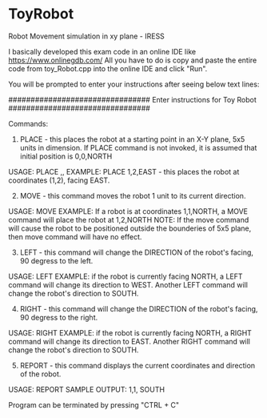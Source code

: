 # ToyRobot
Robot Movement simulation in xy plane - IRESS

I basically developed this exam code in an online IDE like https://www.onlinegdb.com/
All you have to do is copy and paste the entire code from toy_Robot.cpp into the online IDE and click "Run".

You will be prompted to enter your instructions after seeing below text lines:

 ################################
 Enter instructions for Toy Robot
 ################################
 
 
 Commands:
 
 1. PLACE - this places the robot at a starting point in an X-Y plane, 5x5 units in dimension.
 If PLACE command is not invoked, it is assumed that initial position is 0,0,NORTH
 
 USAGE: PLACE <x-coordinate>,<y-coordinate>,<DIRECTION>
 EXAMPLE: PLACE 1,2,EAST - this places the robot at coordinates (1,2), facing EAST.
  
 2. MOVE - this command moves the robot 1 unit to its current direction.
 
 USAGE: MOVE
 EXAMPLE: If a robot is at coordinates 1,1,NORTH, a MOVE command will place the robot at 1,2,NORTH
 NOTE: If the move command will cause the robot to be positioned outside the bounderies of 5x5 plane, then move command will have no effect.
  
 3. LEFT - this command will change the DIRECTION of the robot's facing, 90 degress to the left. 
  
  USAGE: LEFT
  EXAMPLE: if the robot is currently facing NORTH, a LEFT command will change its direction to WEST. Another LEFT command will change the robot's direction to SOUTH.
  
 4. RIGHT - this command will change the DIRECTION of the robot's facing, 90 degress to the right. 
  
  USAGE: RIGHT
  EXAMPLE: if the robot is currently facing NORTH, a RIGHT command will change its direction to EAST. Another RIGHT command will change the robot's direction to SOUTH.
  
 5. REPORT - this command displays the current coordinates and direction of the robot.
  
  USAGE: REPORT
  SAMPLE OUTPUT: 1,1, SOUTH
  
  
  Program can be terminated by pressing "CTRL + C"
  
  
  
